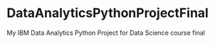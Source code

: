 # DataAnalyticsPythonProjectFinal
My IBM Data Analytics Python Project for Data Science course final
